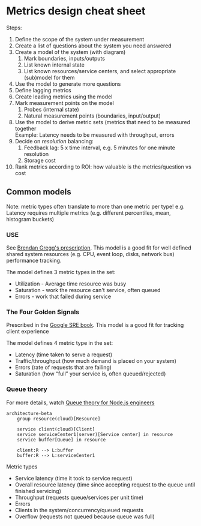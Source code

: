 # Metrics design cheat sheet

Steps:
1. Define the scope of the system under measurement
1. Create a list of questions about the system you need answered
1. Create a model of the system (with diagram)
    1. Mark boundaries, inputs/outputs
    1. List known internal state
    1. List known resources/service centers, and select appropriate (sub)model for them
1. Use the model to generate more questions
1. Define lagging metrics
1. Create leading metrics using the model
1. Mark measurement points on the model
    1. Probes (internal state)
    1. Natural measurement points (boundaries, input/output)
1. Use the model to derive metric sets (metrics that need to be measured together <br>Example: Latency needs to be measured with throughput, errors
1. Decide on _resolution_ balancing:
    1. Feedback lag: 5 x time interval, e.g. 5 minutes for one minute resolution
    1. Storage cost
1. Rank metrics according to ROI: how valuable is the metrics/question vs cost

## Common models
Note: metric types often translate to more than one metric per type! e.g. Latency requires multiple metrics (e.g. different percentiles, mean, histogram buckets)

### USE
See [Brendan Gregg's prescription](https://www.brendangregg.com/usemethod.html). This model is a good fit for well defined shared system resources (e.g. CPU, event loop, disks, network bus) performance tracking.

The model defines 3 metric types in the set:
- Utilization - Average time resource was busy
- Saturation - work the resource can't service, often queued
- Errors - work that failed during service

### The Four Golden Signals
Prescribed in the [Google SRE book](https://sre.google/sre-book/table-of-contents/). This model is a good fit for tracking client experience

The model defines 4 metric type in the set:
- Latency (time taken to serve a request)
- Traffic/throughput (how much demand is placed on your system)
- Errors (rate of requests that are failing)
- Saturation (how “full” your service is, often queued/rejected)

### Queue theory
For more details, watch [Queue theory for Node.js engineers](https://youtu.be/9yWjnzWZP2Q?si=Rd3H1zYjC7EswPQm)


```mermaid
architecture-beta
    group resource(cloud)[Resource]

    service client(cloud)[Client]
    service serviceCenter1(server)[Service center] in resource
    service buffer[Queue] in resource

    client:R --> L:buffer
    buffer:R --> L:serviceCenter1

```

Metric types
- Service latency (time it took to service request)
- Overall resource latency (time since accepting request to the queue until finished servicing)
- Throughput (requests queue/services per unit time)
- Errors
- Clients in the system/concurrency/queued requests
- Overflow (requests not queued because queue was full)